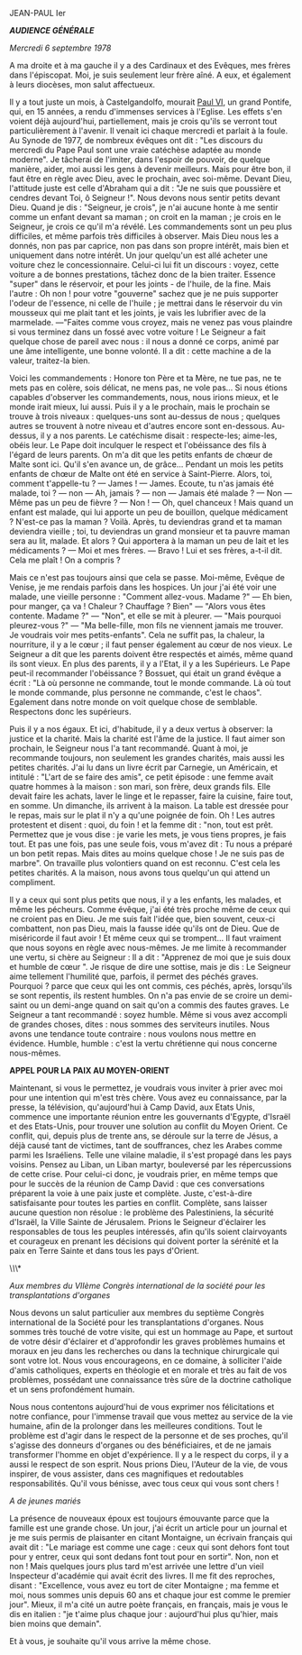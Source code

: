 JEAN-PAUL Ier

***AUDIENCE GÉNÉRALE***

*Mercredi 6 septembre 1978*

A ma droite et à ma gauche il y a des Cardinaux et des Evêques, mes frères dans l'épiscopat. Moi, je suis seulement leur frère aîné. A eux, et également à leurs diocèses, mon salut affectueux.

Il y a tout juste un mois, à Castelgandolfo, mourait [Paul VI](/content/paul-vi/fr.html), un grand Pontife, qui, en 15 années, a rendu d'immenses services à l'Eglise. Les effets s'en voient déjà aujourd'hui, partiellement, mais je crois qu'ils se verront tout particulièrement à l'avenir. Il venait ici chaque mercredi et parlait à la foule. Au Synode de 1977, de nombreux évêques ont dit : "Les discours du mercredi du Pape Paul sont une vraie catéchèse adaptée au monde moderne". Je tâcherai de l'imiter, dans l'espoir de pouvoir, de quelque manière, aider, moi aussi les gens à devenir meilleurs. Mais pour être bon, il faut être en règle avec Dieu, avec le prochain, avec soi-même. Devant Dieu, l'attitude juste est celle d'Abraham qui a dit : "Je ne suis que poussière et cendres devant Toi, ô Seigneur !". Nous devons nous sentir petits devant Dieu. Quand je dis : "Seigneur, je crois", je n'ai aucune honte à me sentir comme un enfant devant sa maman ; on croit en la maman ; je crois en le Seigneur, je crois ce qu'il m'a révélé. Les commandements sont un peu plus difficiles, et même parfois très difficiles à observer. Mais Dieu nous les a donnés, non pas par caprice, non pas dans son propre intérêt, mais bien et uniquement dans notre intérêt. Un jour quelqu'un est allé acheter une voiture chez le concessionnaire. Celui-ci lui fit un discours : voyez, cette voiture a de bonnes prestations, tâchez donc de la bien traiter. Essence "super" dans le réservoir, et pour les joints - de l'huile, de la fine. Mais l'autre : Oh non ! pour votre "gouverne" sachez que je ne puis supporter l'odeur de l'essence, ni celle de l'huile ; je mettrai dans le réservoir du vin mousseux qui me plait tant et les joints, je vais les lubrifier avec de la marmelade. —"Faites comme vous croyez, mais ne venez pas vous plaindre si vous terminez dans un fossé avec votre voiture ! Le Seigneur a fait quelque chose de pareil avec nous : il nous a donné ce corps, animé par une âme intelligente, une bonne volonté. Il a dit : cette machine a de la valeur, traitez-la bien.

Voici les commandements : Honore ton Père et ta Mère, ne tue pas, ne te mets pas en colère, sois délicat, ne mens pas, ne vole pas... Si nous étions capables d'observer les commandements, nous, nous irions mieux, et le monde irait mieux, lui aussi. Puis il y a le prochain, mais le prochain se trouve à trois niveaux : quelques-uns sont au-dessus de nous ; quelques autres se trouvent à notre niveau et d'autres encore sont en-dessous. Au-dessus, il y a nos parents. Le catéchisme disait : respecte-les; aime-les, obéis leur. Le Pape doit inculquer le respect et l'obéissance des fils à l'égard de leurs parents. On m'a dit que les petits enfants de chœur de Malte sont ici. Qu'il s'en avance un, de grâce... Pendant un mois les petits enfants de chœur de Malte ont été en service à Saint-Pierre. Alors, toi, comment t'appelle-tu ? — James ! — James. Ecoute, tu n'as jamais été malade, toi ? — non — Ah, jamais ? — non — Jamais été malade ? — Non — Même pas un peu de fièvre ? — Non ! — Oh, quel chanceux ! Mais quand un enfant est malade, qui lui apporte un peu de bouillon, quelque médicament ? N'est-ce pas la maman ? Voilà. Après, tu deviendras grand et ta maman deviendra vieille ; toi, tu deviendras un grand monsieur et ta pauvre maman sera au lit, malade. Et alors ? Qui apportera à la maman un peu de lait et les médicaments ? — Moi et mes frères. — Bravo ! Lui et ses frères, a-t-il dit. Cela me plaît ! On a compris ?

Mais ce n'est pas toujours ainsi que cela se passe. Moi-même, Evêque de Venise, je me rendais parfois dans les hospices. Un jour j'ai été voir une malade, une vieille personne : "Comment allez-vous. Madame ?" — Eh bien, pour manger, ça va ! Chaleur ? Chauffage ? Bien" — "Alors vous êtes contente. Madame ?" — "Non", et elle se mit à pleurer. — "Mais pourquoi pleurez-vous ?" — "Ma belle-fille, mon fils ne viennent jamais me trouver. Je voudrais voir mes petits-enfants". Cela ne suffit pas, la chaleur, la nourriture, il y a le cœur ; il faut penser également au cœur de nos vieux. Le Seigneur a dit que les parents doivent être respectés et aimés, même quand ils sont vieux. En plus des parents, il y a l'Etat, il y a les Supérieurs. Le Pape peut-il recommander l'obéissance ? Bossuet, qui était un grand évêque a écrit : "Là où personne ne commande, tout le monde commande. Là où tout le monde commande, plus personne ne commande, c'est le chaos". Egalement dans notre monde on voit quelque chose de semblable. Respectons donc les supérieurs.

Puis il y a nos égaux. Et ici, d'habitude, il y a deux vertus à observer: la justice et la charité. Mais la charité est l'âme de la justice. Il faut aimer son prochain, le Seigneur nous l'a tant recommandé. Quant à moi, je recommande toujours, non seulement les grandes charités, mais aussi les petites charités. J'ai lu dans un livre écrit par Carnegie, un Américain, et intitulé : "L'art de se faire des amis", ce petit épisode : une femme avait quatre hommes à la maison : son mari, son frère, deux grands fils. Elle devait faire les achats, laver le linge et le repasser, faire la cuisine, faire tout, en somme. Un dimanche, ils arrivent à la maison. La table est dressée pour le repas, mais sur le plat il n'y a qu'une poignée de foin. Oh ! Les autres protestent et disent : quoi, du foin ! et la femme dit : "non, tout est prêt. Permettez que je vous dise : je varie les mets, je vous tiens propres, je fais tout. Et pas une fois, pas une seule fois, vous m'avez dit : Tu nous a préparé un bon petit repas. Mais dites au moins quelque chose ! Je ne suis pas de marbre". On travaille plus volontiers quand on est reconnu. C'est cela les petites charités. A la maison, nous avons tous quelqu'un qui attend un compliment.

Il y a ceux qui sont plus petits que nous, il y a les enfants, les malades, et même les pécheurs. Comme évêque, j'ai été très proche même de ceux qui ne croient pas en Dieu. Je me suis fait l'idée que, bien souvent, ceux-ci combattent, non pas Dieu, mais la fausse idée qu'ils ont de Dieu. Que de miséricorde il faut avoir ! Et même ceux qui se trompent... Il faut vraiment que nous soyons en règle avec nous-mêmes. Je me limite à recommander une vertu, si chère au Seigneur : Il a dit : "Apprenez de moi que je suis doux et humble de cœur ". Je risque de dire une sottise, mais je dis : Le Seigneur aime tellement l'humilité que, parfois, il permet des péchés graves. Pourquoi ? parce que ceux qui les ont commis, ces péchés, après, lorsqu'ils se sont repentis, ils restent humbles. On n'a pas envie de se croire un demi-saint ou un demi-ange quand on sait qu'on a commis des fautes graves. Le Seigneur a tant recommandé : soyez humble. Même si vous avez accompli de grandes choses, dites : nous sommes des serviteurs inutiles. Nous avons une tendance toute contraire : nous voulons nous mettre en évidence. Humble, humble : c'est la vertu chrétienne qui nous concerne nous-mêmes.

**APPEL POUR LA PAIX AU MOYEN-ORIENT**

Maintenant, si vous le permettez, je voudrais vous inviter à prier avec moi pour une intention qui m'est très chère. Vous avez eu connaissance, par la presse, la télévision, qu'aujourd'hui à Camp David, aux Etats Unis, commence une importante réunion entre les gouvernants d'Egypte, d'Israël et des Etats-Unis, pour trouver une solution au conflit du Moyen Orient. Ce conflit, qui, depuis plus de trente ans, se déroule sur la terre de Jésus, a déjà causé tant de victimes, tant de souffrances, chez les Arabes comme parmi les Israéliens. Telle une vilaine maladie, il s'est propagé dans les pays voisins. Pensez au Liban, un Liban martyr, bouleversé par les répercussions de cette crise. Pour celui-ci donc, je voudrais prier, en même temps que pour le succès de la réunion de Camp David : que ces conversations préparent la voie à une paix juste et complète. Juste, c'est-à-dire satisfaisante pour toutes les parties en conflit. Complète, sans laisser aucune question non résolue : le problème des Palestiniens, la sécurité d'Israël, la Ville Sainte de Jérusalem. Prions le Seigneur d'éclairer les responsables de tous les peuples intéressés, afin qu'ils soient clairvoyants et courageux en prenant les décisions qui doivent porter la sérénité et la paix en Terre Sainte et dans tous les pays d'Orient.

\\*\\*\\*

*Aux membres du VIIème Congrès international de la société pour les transplantations d'organes*

Nous devons un salut particulier aux membres du septième Congrès international de la Société pour les transplantations d'organes. Nous sommes très touché de votre visite, qui est un hommage au Pape, et surtout de votre désir d'éclairer et d'approfondir les graves problèmes humains et moraux en jeu dans les recherches ou dans la technique chirurgicale qui sont votre lot. Nous vous encourageons, en ce domaine, à solliciter l'aide d'amis catholiques, experts en théologie et en morale et très au fait de vos problèmes, possédant une connaissance très sûre de la doctrine catholique et un sens profondément humain.

Nous nous contentons aujourd'hui de vous exprimer nos félicitations et notre confiance, pour l'immense travail que vous mettez au service de la vie humaine, afin de la prolonger dans les meilleures conditions. Tout le problème est d'agir dans le respect de la personne et de ses proches, qu'il s'agisse des donneurs d'organes ou des bénéficiaires, et de ne jamais transformer l'homme en objet d'expérience. Il y a le respect du corps, il y a aussi le respect de son esprit. Nous prions Dieu, l'Auteur de la vie, de vous inspirer, de vous assister, dans ces magnifiques et redoutables responsabilités. Qu'il vous bénisse, avec tous ceux qui vous sont chers !

*A de jeunes mariés*

La présence de nouveaux époux est toujours émouvante parce que la famille est une grande chose. Un jour, j'ai écrit un article pour un journal et je me suis permis de plaisanter en citant Montaigne, un écrivain français qui avait dit : "Le mariage est comme une cage : ceux qui sont dehors font tout pour y entrer, ceux qui sont dedans font tout pour en sortir". Non, non et non ! Mais quelques jours plus tard m'est arrivée une lettre d'un vieil Inspecteur d'académie qui avait écrit des livres. Il me fit des reproches, disant : "Excellence, vous avez eu tort de citer Montaigne ; ma femme et moi, nous sommes unis depuis 60 ans et chaque jour est comme le premier jour". Mieux, il m'a cité un autre poète français, en français, mais je vous le dis en italien : "je t'aime plus chaque jour : aujourd'hui plus qu'hier, mais bien moins que demain".

Et à vous, je souhaite qu'il vous arrive la même chose.